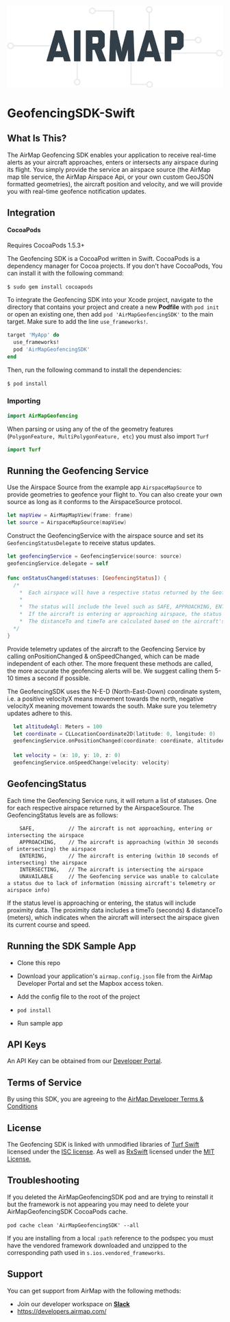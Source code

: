 ![AirMap](airmap.png)

# GeofencingSDK-Swift

## What Is This?

The AirMap Geofencing SDK enables your application to receive real-time alerts as your aircraft approaches, enters or intersects any airspace during its flight. You simply provide the service an airspace source (the AirMap map tile service, the AirMap Airspace Api, or your own custom GeoJSON formatted geometries), the aircraft position and velocity, and we will provide you with real-time geofence notification updates.

## Integration

#### CocoaPods

Requires CocoaPods 1.5.3+

The Geofencing SDK is a CocoaPod written in Swift. CocoaPods is a dependency manager for Cocoa projects. If you don't have CocoaPods, You can install it with the following command:

`$ sudo gem install cocoapods`

To integrate the Geofencing SDK into your Xcode project, navigate to the directory that contains your project and create a new **Podfile** with `pod init` or open an existing one, then add 
`pod 'AirMapGeofencingSDK'` to the main target. Make sure to add the line `use_frameworks!`.

```ruby
target 'MyApp' do
  use_frameworks!
  pod 'AirMapGeofencingSDK'
end
```

Then, run the following command to install the dependencies:

`$ pod install`

### Importing

```swift
import AirMapGeofencing
```

When parsing or using any of the of the geometry features (`PolygonFeature, MultiPolygonFeature, etc`) you must also import `Turf`

```swift
import Turf
```

## Running the Geofencing Service
Use the Airspace Source from the example app `AirspaceMapSource` to provide geometries to geofence your flight to. You can also create your own source as long as it conforms to the AirspaceSource protocol.

~~~swift
let mapView = AirMapMapView(frame: frame)
let source = AirspaceMapSource(mapView)
~~~

Construct the GeofencingService with the airspace source and set its `GeofencingStatusDelegate` to receive status updates.

~~~swift
let geofencingService = GeofencingService(source: source)
geofencingService.delegate = self

func onStatusChanged(statuses: [GeofencingStatus]) {
  /*
    *  Each airspace will have a respective status returned by the Geofencing Service
    *
    *  The status will include the level such as SAFE, APPROACHING, ENTERING, INTERSECTING, etc
    *  If the aircraft is entering or approaching airspace, the status will include the proximity
    *  The distanceTo and timeTo are calculated based on the aircraft's telemetry and the airspace's geometry 
  */
}
~~~

Provide telemetry updates of the aircraft to the Geofencing Service by calling onPositionChanged & onSpeedChanged, which can be made independent of each other. The more frequent these methods are called, the more accurate the geofencing alerts will be. We suggest calling them 5-10 times a second if possible.

The GeofencingSDK uses the N-E-D (North-East-Down) coordinate system, i.e. a positive velocityX means movement towards the north, negative velocityX meaning movement towards the south. Make sure you telemetry updates adhere to this.

~~~swift
  let altitudeAgl: Meters = 100
  let coordinate = CLLocationCoordinate2D(latitude: 0, longitude: 0)
  geofencingService.onPositionChanged(coordinate: coordinate, altitudeAgl: altitudeAgl)

  let velocity = (x: 10, y: 10, z: 0)
  geofencingService.onSpeedChange(velocity: velocity)
~~~

## GeofencingStatus

Each time the Geofencing Service runs, it will return a list of statuses. One for each respective airspace returned by the AirspaceSource. The GeofencingStatus levels are as follows:

        SAFE,           // The aircraft is not approaching, entering or intersecting the airspace 
        APPROACHING,    // The aircraft is approaching (within 30 seconds of intersecting) the airspace 
        ENTERING,       // The aircraft is entering (within 10 seconds of intersecting) the airspace
        INTERSECTING,   // The aircraft is intersecting the airspace
        UNAVAILABLE     // The Geofencing service was unable to calculate a status due to lack of information (missing aircraft's telemetry or airspace info)
        
If the status level is approaching or entering, the status will include proximity data. The proximity data includes a timeTo (seconds) & distanceTo (meters), which indicates when the aircraft will intersect the airspace given its current course and speed. 

## Running the SDK Sample App

* Clone this repo

* Download your application's `airmap.config.json` file from the AirMap Developer Portal and set the Mapbox access token.

* Add the config file to the root of the project

* `pod install`

* Run sample app

## API Keys

An API Key can be obtained from our [Developer Portal](https://dashboard.airmap.io/developer).

## Terms of Service

By using this SDK, you are agreeing to the [AirMap Developer Terms & Conditions](https://www.airmap.com/developer-terms-service/)

## License

The Geofencing SDK is linked with unmodified libraries of <a href=https://github.com/mapbox/turf-swift/>Turf Swift</a> licensed under the <a href=https://github.com/mapbox/turf-swift/blob/master/LICENSE.md>ISC license</a>. As well as <a href=https://github.com/ReactiveX/RxSwift>RxSwift</a> licensed under the <a href=https://github.com/ReactiveX/RxSwift/blob/master/LICENSE.md>MIT License.</a>

## Troubleshooting

If you deleted the AirMapGeofencingSDK pod and are trying to reinstall it but the framework is not appearing you may need to delete your AirMapGeofencingSDK CocoaPods cache.

`pod cache clean 'AirMapGeofencingSDK' --all`

If you are installing from a local `:path` reference to the podspec you must have the vendored framework downloaded and unzipped to the corresponding path used in `s.ios.vendored_frameworks`.

## Support

You can get support from AirMap with the following methods:

- Join our developer workspace on [**Slack**](https://join.slack.com/t/airmap-developers/shared_invite/enQtNTA4MzU0MTM2MjI0LWYwYTM5MjUxNWNhZTQwYmYxODJmMjFiODAyNzZlZTRkOTY2MjUwMzQ1NThlZjczY2FjMDQ2YzgxZDcxNTY2ZGQ)
- https://developers.airmap.com/
